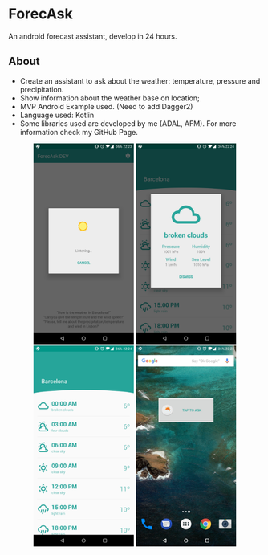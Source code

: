 # ForecAsk

An android forecast assistant, develop in 24 hours.

## About

* Create an assistant to ask about the weather: temperature, pressure and precipitation.
* Show information about the weather base on location;
* MVP Android Example used. (Need to add Dagger2)
* Language used: Kotlin
* Some libraries used are developed by me (ADAL, AFM). For more information check my GitHub Page.

<div align="center">
  <img src="art/ss_ask.jpg" width="200" alt="Ask Dialog" />
  <img src="art/ss_detail.jpg" width="200" alt="Detail Dialog" />
  <img src="art/ss_forecast.jpg" width="200" alt="Forecast Screen" />
  <img src="art/ss_widget.jpg" width="200" alt="ForecAsk widget" />
  <br />
</div>